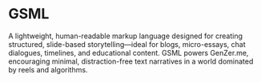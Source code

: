 # GSML
A lightweight, human-readable markup language designed for creating structured, slide-based storytelling—ideal for blogs, micro-essays, chat dialogues, timelines, and educational content. GSML powers GenZer.me, encouraging minimal, distraction-free text narratives in a world dominated by reels and algorithms.
